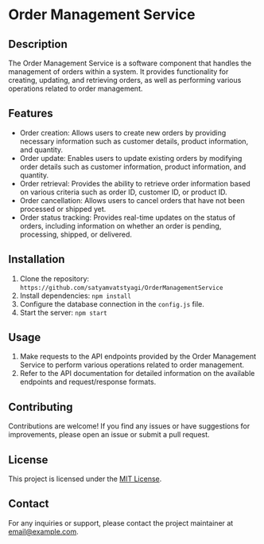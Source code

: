 # Order Management Service

## Description
The Order Management Service is a software component that handles the management of orders within a system. It provides functionality for creating, updating, and retrieving orders, as well as performing various operations related to order management.

## Features
- Order creation: Allows users to create new orders by providing necessary information such as customer details, product information, and quantity.
- Order update: Enables users to update existing orders by modifying order details such as customer information, product information, and quantity.
- Order retrieval: Provides the ability to retrieve order information based on various criteria such as order ID, customer ID, or product ID.
- Order cancellation: Allows users to cancel orders that have not been processed or shipped yet.
- Order status tracking: Provides real-time updates on the status of orders, including information on whether an order is pending, processing, shipped, or delivered.

## Installation
1. Clone the repository: `https://github.com/satyamvatstyagi/OrderManagementService`
2. Install dependencies: `npm install`
3. Configure the database connection in the `config.js` file.
4. Start the server: `npm start`

## Usage
1. Make requests to the API endpoints provided by the Order Management Service to perform various operations related to order management.
2. Refer to the API documentation for detailed information on the available endpoints and request/response formats.

## Contributing
Contributions are welcome! If you find any issues or have suggestions for improvements, please open an issue or submit a pull request.

## License
This project is licensed under the [MIT License](LICENSE).

## Contact
For any inquiries or support, please contact the project maintainer at [email@example.com](mailto:email@example.com).
